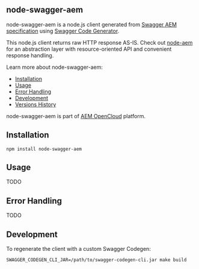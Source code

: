 node-swagger-aem
----------------

node-swagger-aem is a node.js client generated from [Swagger AEM specification](https://github.com/shinesolutions/swagger-aem) using [Swagger Code Generator](https://github.com/swagger-api/swagger-codegen).

This node.js client returns raw HTTP response AS-IS. Check out [node-aem](https://github.com/shinesolutions/node-aem) for an abstraction layer with resource-oriented API and convenient response handling.

Learn more about node-swagger-aem:

* [Installation](https://github.com/shinesolutions/swagger-aem/tree/master/javascript#installation)
* [Usage](https://github.com/shinesolutions/swagger-aem/tree/master/javascript#usage)
* [Error Handling](https://github.com/shinesolutions/swagger-aem/tree/master/javascript#error-handling)
* [Development](https://github.com/shinesolutions/swagger-aem/tree/master/javascript#development)
* [Versions History](https://github.com/shinesolutions/swagger-aem/blob/master/docs/javascript/versions.md)

node-swagger-aem is part of [AEM OpenCloud](https://aemopencloud.io) platform.

Installation
------------

    npm install node-swagger-aem

Usage
-----

TODO

Error Handling
--------------

TODO

Development
-----------

To regenerate the client with a custom Swagger Codegen:

    SWAGGER_CODEGEN_CLI_JAR=/path/to/swagger-codegen-cli.jar make build
